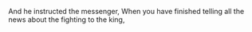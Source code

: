 And he instructed the messenger, When you have finished telling all the news about the fighting to the king,
